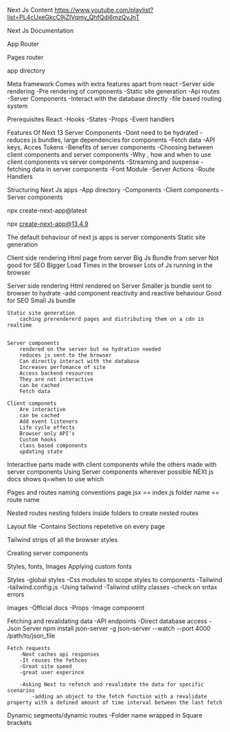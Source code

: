 Next Js Content
https://www.youtube.com/playlist?list=PL4cUxeGkcC9jZIVqmy_QhfQdi6mzQvJnT

Next Js Documentation

App Router

Pages router


app directory

Meta framework
Comes with extra features apart from react
    -Server side rendering
    -Pre rendering of components
    -Static site generation
    -Api routes
    -Server Components
    -Interact with the database directly
    -file based routing system

Prerequisites
    React
        -Hooks
        -States
        -Props 
        -Event handlers

Features Of Next 13
    Server Components
        -Dont need to be hydrated
        -reduces js bundles, large dependencies for components
        -Fetch data
        -API keys, Acces Tokens
        -Benefits of server components
        -Choosing between client components and server components
        -Why , how and when to use client components vs server components
        -Streaming and suspense
        -fetching data in server components
        -Font Module
        -Server Actions
        -Route Handlers

Structuring Next Js apps
    -App directory
        -Components
            -Client components
            -Server components

npx create-next-app@latest

npx create-next-app@13.4.9



The default behaviour of next js apps is server components
Static site generation

Client side rendering
    Html page from server
    Big Js Bundle from server
    Not good for SEO
    Bigger Load Times in the browser
    Lots of Js running in the browser

Server side rendering
    Html rendered on Server 
    Smaller js bundle sent to browser to hydrate 
            -add component reactivity and reactive behaviour
    Good for SEO
    Small Js bundle

    Static site generation
        caching prerendererd pages and distributing them on a cdn in realtime
    

    Server components
        rendered on the server but no hydration needed
        reduces js sent to the browser
        Can directly interact with the database
        Increases perfomance of site
        Access backend resources
        They are not interactive
        can be cached
        Fetch data

    Client componets
        Are interactive
        can be cached
        Add event listeners
        Life cycle effects
        Browser only API's
        Custom hooks
        class based components
        updating state

Interactive parts made with client components while the others made with server components
Using Server components wherever possible
    NEXt js docs shows q=when to use which


Pages and routes
naming conventions
    page.jsx == index.js
    folder name == route name

Nested routes
    nesting folders inside folders to create nested routes


Layout file
    -Contains Sections repetetive on every page

Tailwind strips of all the browser styles

Creating server components

Styles, fonts, Images
Applying custom fonts

Styles
    -global styles
    -Css modules to scope styles to components
    -Tailwind
        -tailwind.config.js
        -Using tailwind
        -Tailwind utility classes
        -check on sntax errors  

Images
    -Official docs
    -Props
    -Image component


Fetching and revalidating data
    -API endpoints
    -Direct database access
    -Json Server
        npm install json-server -g
        json-server --watch --port 4000 /path/to/json_file
    
    Fetch requests
        -Next caches api responses
        -It reuses the fethces
        -Great site speed
        -great user experince

        -Asking Next to refetch and revalidate the data for specific scenarios
            -adding an object to the fetch function with a revalidate property with a defined amount of time interval between the last fetch


Dynamic segments/dynamic routes
    -Folder name wrapped in Square brackets